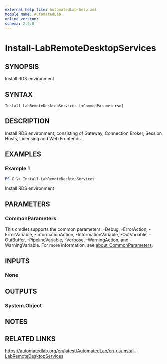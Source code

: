 ```yaml
---
external help file: AutomatedLab-help.xml
Module Name: AutomatedLab
online version:
schema: 2.0.0
---
```


# Install-LabRemoteDesktopServices

## SYNOPSIS
Install RDS environment

## SYNTAX

```
Install-LabRemoteDesktopServices [<CommonParameters>]
```

## DESCRIPTION
Install RDS environment, consisting of Gateway, Connection Broker,
Session Hosts, Licensing and Web Frontends.

## EXAMPLES

### Example 1
```powershell
PS C:\> Install-LabRemoteDesktopServices
```

Install RDS environment

## PARAMETERS

### CommonParameters
This cmdlet supports the common parameters: -Debug, -ErrorAction, -ErrorVariable, -InformationAction, -InformationVariable, -OutVariable, -OutBuffer, -PipelineVariable, -Verbose, -WarningAction, and -WarningVariable. For more information, see [about_CommonParameters](http://go.microsoft.com/fwlink/?LinkID=113216).

## INPUTS

### None

## OUTPUTS

### System.Object
## NOTES

## RELATED LINKS
https://automatedlab.org/en/latest/AutomatedLab/en-us/Install-LabRemoteDesktopServices
